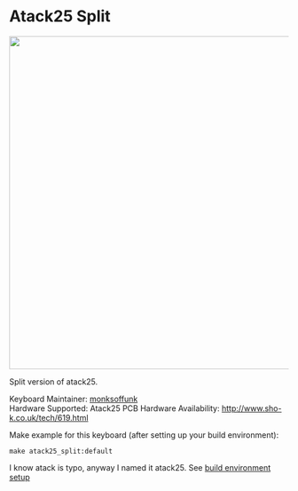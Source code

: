 # Atack25 Split

<img src="https://user-images.githubusercontent.com/16618674/43504074-e81e2382-959c-11e8-84d2-61bbb98eb972.jpg" width="600">

Split version of atack25.

Keyboard Maintainer: [monksoffunk](https://github.com/monksoffunk)  
Hardware Supported: Atack25 PCB 
Hardware Availability: http://www.sho-k.co.uk/tech/619.html

Make example for this keyboard (after setting up your build environment):

    make atack25_split:default


I know atack is typo, anyway I named it atack25.
See [build environment setup](https://docs.qmk.fm/) 
